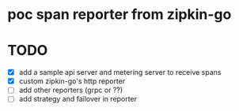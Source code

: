 # poc span reporter from zipkin-go  

# TODO  

- [x] add a sample api server and metering server to receive spans  
- [x] custom zipkin-go's http reporter   
- [ ] add other reporters (grpc or ??)
- [ ] add strategy and failover in reporter